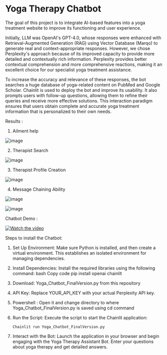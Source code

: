 <h1>Yoga Therapy Chatbot</h1> 

The goal of this project is to integrate AI-based features into a yoga treatment website to improve its functioning and user experience. 

Initially, LLM was OpenAI's GPT-4.0, whose responses were enhanced with Retrieval-Augmented Generation (RAG) using Vector Database (Marqo) to generate real and context-appropriate responses. 
However, we chose Perplexity's approach because of its improved capacity to provide more detailed and contextually rich information. 
Perplexity provides better contextual comprehension and more comprehensive reactions, making it an excellent choice for our specialist yoga treatment assistance.

To increase the accuracy and relevance of these responses, the bot searches a huge database of yoga-related content on PubMed and Google Scholar. Chainlit is used to deploy the bot and improve its usability. It also prompts users with follow-up questions, allowing them to refine their queries and receive more effective solutions. This interaction paradigm ensures that users obtain complete and accurate yoga treatment information that is personalized to their own needs.

Results :

1) Ailment help

![image](https://github.com/abhijeetgupta23/Chatbot-for-Yoga-Therapy/assets/16919762/fef3843e-0f68-49d5-bea4-c95f3bfa9713)

2) Therapist Search

![image](https://github.com/abhijeetgupta23/Chatbot-for-Yoga-Therapy/assets/16919762/eb845410-f032-4717-8f74-6e5c729fc50c)

3) Therapist Profile Creation

![image](https://github.com/abhijeetgupta23/Chatbot-for-Yoga-Therapy/assets/16919762/893cb8f8-29f6-48a7-8024-951357de7020)

4) Message Chaining Ability

![image](https://github.com/abhijeetgupta23/Chatbot-for-Yoga-Therapy/assets/16919762/cb449613-9dfd-4787-b509-8827b043cd52)

![image](https://github.com/abhijeetgupta23/Chatbot-for-Yoga-Therapy/assets/16919762/221f5e64-8af2-4457-990b-14b8d06a7e8e)

Chatbot Demo :

[![Watch the video](https://img.youtube.com/vi/Ye-XBZnbD3w/maxresdefault.jpg)](https://youtu.be/Ye-XBZnbD3w)

Steps to install the Chatbot:

1.	Set Up Environment: Make sure Python is installed, and then create a virtual environment. This establishes an isolated environment for managing dependencies.
2.	Install Dependencies: Install the required libraries using the following command:
bash
Copy code
pip install openai chainlit
3.  Download: Yoga_Chatbot_FinalVersion.py from this repository 
4.	API Key: Replace YOUR_API_KEY with your actual Perplexity API key.
5.	Powershell : Open it and change directory to where Yoga_Chatbot_FinalVersion.py is saved using cd command
6.	Run the Script: Execute the script to start the Chainlit application:
   
    ```Chainlit run Yoga_Chatbot_FinalVersion.py```

7.	Interact with the Bot: Launch the application in your browser and begin engaging with the Yoga Therapy Assistant Bot. Enter your questions about yoga therapy and get detailed answers.

